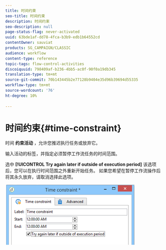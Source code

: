 ```yaml
---
title: 时间约束
seo-title: 时间约束
description: 时间约束
seo-description: null
page-status-flag: never-activated
uuid: 63bde1af-dd78-4fca-b3b9-edb1b64552cd
contentOwner: sauviat
products: SG_CAMPAIGN/CLASSIC
audience: workflow
content-type: reference
topic-tags: flow-control-activities
discoiquuid: 798409af-b236-4bb5-ac0f-90f0a19db345
translation-type: tm+mt
source-git-commit: 70b143445b2e77128b9404e35d96b39694d55335
workflow-type: tm+mt
source-wordcount: '76'
ht-degree: 10%

---
```



# 时间约束{#time-constraint}

时间 **约束活动** ，允许您推迟执行任务或放弃它。

输入活动的标签，并指定必须暂停工作流任务的时间范围。

选中 **[!UICONTROL Try again later if outside of execution period]** 该选项后，您可以在执行时间范围之外重新开始任务。 如果您希望在暂停工作流操作后将其永久放弃，请取消选择此选项。

![](assets/s_user_scheduled_wait.png)

